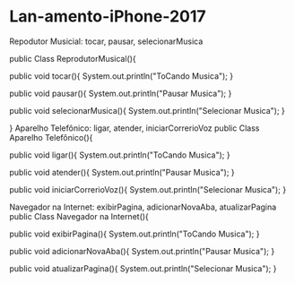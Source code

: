 # Lan-amento-iPhone-2017

Repodutor Musicial: tocar, pausar, selecionarMusica

public Class ReprodutorMusical(){

public void tocar(){
System.out.println("ToCando Musica");
}

public void pausar(){
System.out.println("Pausar Musica");
}

public void selecionarMusica(){
System.out.println("Selecionar Musica");
}



}
Aparelho Telefônico: ligar, atender, iniciarCorrerioVoz
public Class Aparelho Telefônico(){

public void ligar(){
System.out.println("ToCando Musica");
}

public void atender(){
System.out.println("Pausar Musica");
}

public void iniciarCorrerioVoz(){
System.out.println("Selecionar Musica");
}

Navegador na Internet: exibirPagina, adicionarNovaAba, atualizarPagina
public Class Navegador na Internet(){

public void exibirPagina(){
System.out.println("ToCando Musica");
}

public void adicionarNovaAba(){
System.out.println("Pausar Musica");
}

public void atualizarPagina(){
System.out.println("Selecionar Musica");
}

